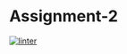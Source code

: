 # Assignment-2
 [![linter](https://github.com/<hass0n3>/<Assignment-2>/workflows/linter/badge.svg)](https://github.com/marketplace/actions/super-linter)  
